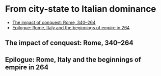 # From city-state to Italian dominance

- [The impact of conquest: Rome, 340–264](#the-impact-of-conquest-rome-340264)
- [Epilogue: Rome, Italy and the beginnings of empire in 264](#epilogue-rome-italy-and-the-beginnings-of-empire-in-264)

## The impact of conquest: Rome, 340–264

## Epilogue: Rome, Italy and the beginnings of empire in 264

